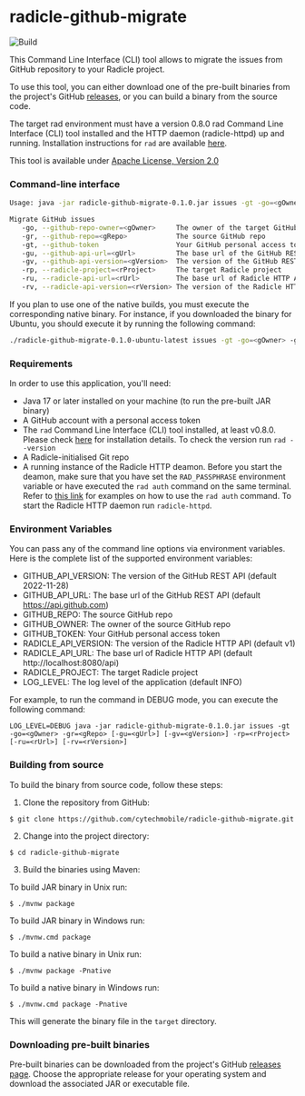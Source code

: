 radicle-github-migrate
=====================

![Build](https://github.com/cytechmobile/radicle-github-migrate/workflows/build/badge.svg)

This Command Line Interface (CLI) tool allows to migrate the issues from GitHub repository to your Radicle project.

To use this tool, you can either download one of the pre-built binaries from the project's GitHub [releases](https://github.com/cytechmobile/radicle-github-migrate/releases), or you can build a binary from the source code.

The target rad environment must have a version 0.8.0 rad Command Line Interface (CLI) tool installed and the HTTP daemon (radicle-httpd) up and running. Installation instructions for `rad` are available [here](https://github.com/radicle-dev/heartwood).

This tool is available under [Apache License, Version 2.0](https://www.apache.org/licenses/LICENSE-2.0)

### Command-line interface
```bash 
Usage: java -jar radicle-github-migrate-0.1.0.jar issues -gt -go=<gOwner> -gr=<gRepo> [-gu=<gUrl>] [-gv=<gVersion>] -rp=<rProject> [-ru=<rUrl>] [-rv=<rVersion>] 

Migrate GitHub issues       
   -go, --github-repo-owner=<gOwner>     The owner of the target GitHub repo       
   -gr, --github-repo=<gRepo>            The source GitHub repo       
   -gt, --github-token                   Your GitHub personal access token       
   -gu, --github-api-url=<gUrl>          The base url of the GitHub REST API (default https://api.github.com)
   -gv, --github-api-version=<gVersion>  The version of the GitHub REST API (default 2022-11-28) 
   -rp, --radicle-project=<rProject>     The target Radicle project 
   -ru, --radicle-api-url=<rUrl>         The base url of Radicle HTTP API (default http://localhost:8080/api)
   -rv, --radicle-api-version=<rVersion> The version of the Radicle HTTP API (default v1)
```
If you plan to use one of the native builds, you must execute the corresponding native binary. For instance, if you downloaded the binary for Ubuntu, you should execute it by running the following command:
```bash 
./radicle-github-migrate-0.1.0-ubuntu-latest issues -gt -go=<gOwner> -gr=<gRepo> [-gu=<gUrl>] [-gv=<gVersion>] -rp=<rProject> [-ru=<rUrl>] [-rv=<rVersion>]
```

### Requirements
In order to use this application, you'll need:
* Java 17 or later installed on your machine (to run the pre-built JAR binary)
* A GitHub account with a personal access token
* The `rad` Command Line Interface (CLI) tool installed, at least v0.8.0. Please check [here](https://github.com/radicle-dev/heartwood) for installation details.  To check the version run `rad --version`
* A Radicle-initialised Git repo
* A running instance of the Radicle HTTP deamon. Before you start the deamon, make sure that you have set the `RAD_PASSPHRASE` environment variable or have executed the `rad auth` command on the same terminal. Refer to [this link](https://github.com/radicle-dev/heartwood/blob/master/radicle-cli/examples/rad-auth.md) for examples on how to use the `rad auth` command. To start the Radicle HTTP daemon run `radicle-httpd`.

### Environment Variables
You can pass any of the command line options via environment variables. Here is the complete list of the supported environment variables:
* GITHUB_API_VERSION: The version of the GitHub REST API (default 2022-11-28)
* GITHUB_API_URL: The base url of the GitHub REST API (default https://api.github.com)
* GITHUB_REPO: The source GitHub repo
* GITHUB_OWNER: The owner of the source GitHub repo
* GITHUB_TOKEN: Your GitHub personal access token
* RADICLE_API_VERSION: The version of the Radicle HTTP API (default v1)
* RADICLE_API_URL: The base url of Radicle HTTP API (default http://localhost:8080/api)
* RADICLE_PROJECT: The target Radicle project
* LOG_LEVEL: The log level of the application (default INFO)

For example, to run the command in DEBUG mode, you can execute the following command:

```shell
LOG_LEVEL=DEBUG java -jar radicle-github-migrate-0.1.0.jar issues -gt -go=<gOwner> -gr=<gRepo> [-gu=<gUrl>] [-gv=<gVersion>] -rp=<rProject> [-ru=<rUrl>] [-rv=<rVersion>]
```

### Building from source
To build the binary from source code, follow these steps:
1.  Clone the repository from GitHub:
```shell
$ git clone https://github.com/cytechmobile/radicle-github-migrate.git
````

2. Change into the project directory:

```shell
$ cd radicle-github-migrate
```

3. Build the binaries using Maven:

To build JAR binary in Unix run:
```shell
$ ./mvnw package
```

To build JAR binary in Windows run:
```shell
$ ./mvnw.cmd package
```

To build a native binary in Unix run:
```shell
$ ./mvnw package -Pnative
```

To build a native binary in Windows run:
```shell
$ ./mvnw.cmd package -Pnative
```


This will generate the binary file in the `target` directory.

### Downloading pre-built binaries
Pre-built binaries can be downloaded from the project's GitHub [releases page](https://github.com/cytechmobile/radicle-github-migrate/releases). Choose the appropriate release for your operating system and download the associated JAR or executable file.
